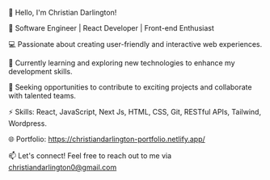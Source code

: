 👋 Hello, I'm Christian Darlington!

🚀 Software Engineer | React Developer | Front-end Enthusiast

💻 Passionate about creating user-friendly and interactive web experiences.

🌱 Currently learning and exploring new technologies to enhance my development skills.

💼 Seeking opportunities to contribute to exciting projects and collaborate with talented teams.

⚡️ Skills: React, JavaScript, Next Js, HTML, CSS, Git, RESTful APIs, Tailwind, Wordpress.

🌐 Portfolio: https://christiandarlington-portfolio.netlify.app/

📫 Let's connect! Feel free to reach out to me via christiandarlington0@gmail.com 

